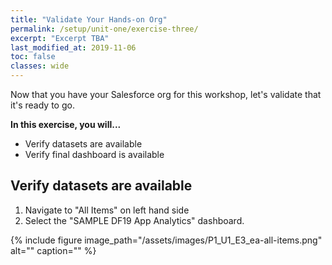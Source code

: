 ```yaml
---
title: "Validate Your Hands-on Org"
permalink: /setup/unit-one/exercise-three/
excerpt: "Excerpt TBA"
last_modified_at: 2019-11-06
toc: false
classes: wide
---
```


Now that you have your Salesforce org for this workshop, let's validate that it's ready to go. 

**In this exercise, you will...**

* Verify datasets are available
* Verify final dashboard is available


<!-- -------------------- TASK BOUNDARY -------------------- -->


## Verify datasets are available

1. Navigate to "All Items" on left hand side
2. Select the "SAMPLE DF19 App Analytics" dashboard.

{% include figure image_path="/assets/images/P1_U1_E3_ea-all-items.png" alt="" caption="" %}



